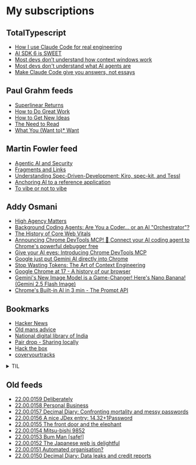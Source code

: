 # My subscriptions

## TotalTypescript

<!-- TotalTypescript:START -->
- [How I use Claude Code for real engineering](https://www.youtube.com/watch?v=kZ-zzHVUrO4)
- [AI SDK 6 is SWEET](https://www.youtube.com/watch?v=YCrj0E_P6ls)
- [Most devs don’t understand how context windows work](https://www.youtube.com/watch?v=-uW5-TaVXu4)
- [Most devs don&#39;t understand what AI agents are](https://www.youtube.com/watch?v=AtYtuVTZCQU)
- [Make Claude Code give you answers, not essays](https://www.youtube.com/shorts/I12Mf8KBT1I)
<!-- TotalTypescript:END -->

## Paul Grahm feeds

<!-- paulgraham:START -->
- [Superlinear Returns](http://www.paulgraham.com/superlinear.html)
- [How to Do Great Work](http://www.paulgraham.com/greatwork.html)
- [How to Get New Ideas](http://www.paulgraham.com/getideas.html)
- [The Need to Read](http://www.paulgraham.com/read.html)
- [What You &lpar;Want to&rpar;* Want](http://www.paulgraham.com/want.html)
<!-- paulgraham:END -->

## Martin Fowler feed

<!-- martinfowler:START -->
- [Agentic AI and Security](https://martinfowler.com/articles/agentic-ai-security.html)
- [Fragments and Links](https://martinfowler.com/articles/20251021-frags.html)
- [Understanding Spec-Driven-Development: Kiro, spec-kit, and Tessl](https://martinfowler.com/articles/exploring-gen-ai/sdd-3-tools.html)
- [Anchoring AI to a reference application](https://martinfowler.com/articles/exploring-gen-ai/anchoring-to-reference.html)
- [To vibe or not to vibe](https://martinfowler.com/articles/exploring-gen-ai/to-vibe-or-not-vibe.html)
<!-- martinfowler:END -->

## Addy Osmani

<!-- addyo:START -->
- [High Agency Matters](https://addyosmani.com/blog/high-agency-matters/)
- [Background Coding Agents: Are You a Coder... or an AI &quot;Orchestrator&quot;?](https://www.youtube.com/watch?v=sQFIiB6xtIs)
- [The History of Core Web Vitals](https://addyosmani.com/blog/core-web-vitals/)
- [Announcing Chrome DevTools MCP! 🚀 Connect your AI coding agent to Chrome&#39;s powerful debugger free](https://www.youtube.com/watch?v=q1vlGUKjfeY)
- [Give your AI eyes: Introducing Chrome DevTools MCP](https://addyosmani.com/blog/devtools-mcp/)
- [Google just put Gemini AI directly into Chrome](https://www.youtube.com/watch?v=VOaLXWJhPhI)
- [Stop Wasting Tokens: The Art of Context Engineering](https://www.youtube.com/watch?v=zMM5zqesL1g)
- [Google Chrome at 17 - A history of our browser](https://addyosmani.com/blog/chrome-17th/)
- [Gemini&#39;s New Image Model is a Game-Changer! Here&#39;s Nano Banana! &lpar;Gemini 2.5 Flash Image&rpar;](https://www.youtube.com/watch?v=wXYQEaWM-rw)
- [Chrome&#39;s Built-in AI in 3 min - The Prompt API](https://www.youtube.com/watch?v=YkUcxX49Rqw)
<!-- addyo:END -->


## Bookmarks

- [Hacker News](https://news.ycombinator.com/)
- [Old mans advice](https://www.youtube.com/watch?v=9fvETktnaRw)
- [National digital library of India](https://ndl.iitkgp.ac.in/)
- [Pair drop - Sharing locally](https://pairdrop.net/)
- [Hack the box](https://www.hackthebox.com/hacker)
- [coveryourtracks](https://coveryourtracks.eff.org/learn)

<details>
  <summary>TIL</summary>
  <ul>
    <li><a href="https://developer.mozilla.org/en-US/docs/Web/API/MutationObserver">MutationObserver</a></li>
    <li><a href="https://duckduckgo.com/?q=how+to+keep+work+notes&t=ffab&atb=v393-7&ia=web">How to keep work notes</a></li>
    <li><a href="https://duckduckgo.com/?q=how+to+keep+field+notes+as+software+engineer&t=ffab&atb=v393-7&ia=web">how to keep field notes as software engineer</a></li>
    <li><a href="https://youtube.com/playlist?list=PLSuEQCXg0kFh_4HtZbTGzjhwL1XxBjzuU">Songs Playlist</a></li>
  </ul>
</details>



## Old feeds
<!-- old-sub:START -->
- [22.00.0159 Deliberately](https://johnnydecimal.com/22.00.0159/)
- [22.00.0158 Personal Business](https://johnnydecimal.com/22.00.0158/)
- [22.00.0157 Decimal Diary: Confronting mortality and messy passwords](https://johnnydecimal.com/22.00.0157/)
- [22.00.0156 A nice JDex entry: 14.32+1Password](https://johnnydecimal.com/22.00.0156/)
- [22.00.0155 The front door and the elephant](https://johnnydecimal.com/22.00.0155/)
- [22.00.0154 Mitsu-bishi 9852](https://johnnydecimal.com/22.00.0154/)
- [22.00.0153 Bum Man [safe!]](https://johnnydecimal.com/22.00.0153/)
- [22.00.0152 The Japanese web is delightful](https://johnnydecimal.com/22.00.0152/)
- [22.00.0151 Automated organisation?](https://johnnydecimal.com/22.00.0151/)
- [22.00.0150 Decimal Diary: Data leaks and credit reports](https://johnnydecimal.com/22.00.0150/)
<!-- old-sub:END -->
